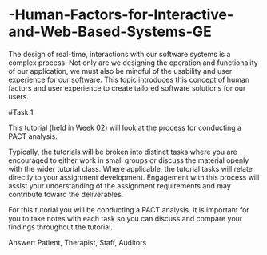 # -Human-Factors-for-Interactive-and-Web-Based-Systems-GE

The design of real-time, interactions with our software systems is a complex process.  Not only are we designing the operation and functionality of our application, we must also be mindful of the usability and user experience for our software.  This topic introduces this concept of human factors and user experience to create tailored software solutions for our users.

#Task 1 

This tutorial (held in Week 02) will look at the process for conducting a PACT analysis. 

Typically, the tutorials will be broken into distinct tasks where you are encouraged to either work in small groups or discuss the material openly with the wider tutorial class.  Where applicable, the tutorial tasks will relate directly to your assignment development.  Engagement with this process will assist your understanding of the assignment requirements and may contribute toward the deliverables.

For this tutorial you will be conducting a PACT analysis.  It is important for you to take notes with each task so you can discuss and compare your findings throughout the tutorial.


Answer: Patient, Therapist, Staff, Auditors
